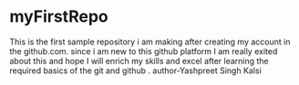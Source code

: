 # myFirstRepo
This is the first sample repository i am making after creating my account in the github.com. since i am new to this github platform I am really exited about this and hope I will enrich my skills and excel after learning the required basics of the git and github .
author-Yashpreet Singh Kalsi 
